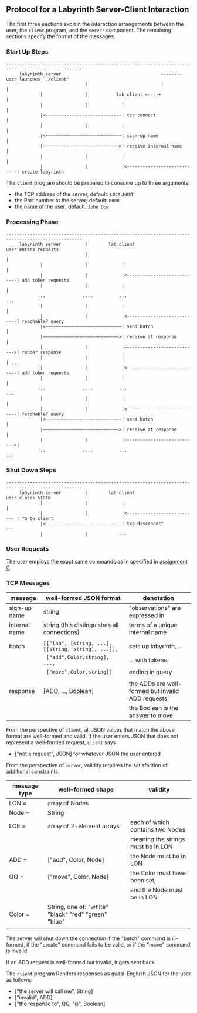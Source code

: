 ## Protocol for a Labyrinth Server-Client Interaction 

The first three sections explain the interaction arrangements between the
user, the `client` program, and the `server` component. The remaining
sections specify the format of the messages. 

### Start Up Steps 

```
---------------------------------------------------------------------------------------------------
     labyrinth server                                      +------- user launches `./client'
                              ||                           |              | 
             |                ||          lab client <----+               |
             |                ||            |                             |
             |<-----------------------------| tcp connect                 |
             |                ||            |                             |
             |<~~~~~~~~~~~~~~~~~~~~~~~~~~~~~| sign-up name                |
             |~~~~~~~~~~~~~~~~~~~~~~~~~~~~~>| receive internal name       | 
             |                ||            |                             |
             |                ||            |<----------------------------| create labyrinth
```

The `client` program should be prepared to consume up to three arguments: 
- the TCP address of the server, default: `LOCALHOST`
- the Port number at the server; default: `8000`
- the name of the user; default: `John Doe` 

### Processing Phase 

```
---------------------------------------------------------------------------------------------------
     labyrinth server         ||       lab client                     user enters requests
                              ||                                          | 
             |                ||            |                             |
             |                ||            |<----------------------------| add token requests 
             |                ||            |                             |
            ...              ....          ...                           ...
             |                ||            |                             |
             |                ||            |<----------------------------| reachable? query
             |<~~~~~~~~~~~~~~~~~~~~~~~~~~~~~| send batch                  |
             |~~~~~~~~~~~~~~~~~~~~~~~~~~~~~>| receive at response         | 
             |                ||            |---------------------------->| render response 
             |                ||            |                             | ...
             |                ||            |<----------------------------| add token requests 
             |                ||            |                             |
            ...              ....          ...                           ...
             |                ||            |                             |
             |                ||            |<----------------------------| reachable? query
             |<~~~~~~~~~~~~~~~~~~~~~~~~~~~~~| send batch                  |
             |~~~~~~~~~~~~~~~~~~~~~~~~~~~~~>| receive at response         | 
             |                ||            |---------------------------->|
            ...              ....          ...                           ...
```


### Shut Down Steps 

```
---------------------------------------------------------------------------------------------------
     labyrinth server         ||       lab client                     user closes STDIN
             |                ||            |                             |
             |                ||            |<--------------------------- | ^D to client
             |<-----------------------------| tcp disconnect             ---
             |                ||           ---                            
```

### User Requests 

The user employs the exact same commands as in specified in [assignment C](
http://www.ccs.neu.edu/home/matthias/4500-f19/C.html) 

### TCP Messages
             
|  message                |  well-formed JSON format                             | denotation                        |
| ----------------------- | ---------------------------------------------------- | --------------------------------- |
| sign-up name            | string                                               | "observations" are expressed in   |
| internal name           | string (this distinguishes all connections)          | terms of a unique internal name   |
|                         |                                                      |                                   |
| batch                   | `[["lab", [string, ...], [[string, string], ...]],`  | sets up labyrinth, ...	     |
|                         | ` ["add",Color,string], ...,`                  	 | ... with tokens    		     |
| 			  | ` ["move",Color,string]]`                            | ending in query		     |
|			  |  							 | 	     			     |
| response                | [ADD, ..., Boolean] 	     			 | the ADDs are well-formed but invalid ADD requests, |
|                         |                                                      | the Boolean is the answer to move |

From the perspective of `client`, all JSON values that match the above format are well-formed and valid. If the user
enters JSON that does not represent a well-formed request, `client` says  

- ["not a request", JSON] for whatever JSON the user entered 
 

From the perspective of `server`, validity requires the satisfaction of additional constraints: 

|  message type           |  well-formed shape	                                 | validity                          |
| ----------------------- | ---------------------------------------------------- | --------------------------------- |
| LON = 		  | array of Nodes					 | 				     |
| Node = 		  | String   						 | 				     |
| LOE = 		  | array of 2-element arrays				 | each of which contains two Nodes  |
|     			  | 	     	       					 | meaning the strings must be in LON |
| ADD = 		  | ["add", Color, Node]				 | the Node must be in LON     	  |
| QQ = 			  | ["move", Color, Node]				 | the Color must have been set,  |
|    			  | 	     	    					 | and the Node must be in LON 	  |
| Color = 		  | String, one of: "white" "black" "red" "green" "blue" |     	   	     	   	  |
| 			  | 	    	    	    	    	  	  	 |				  |

The server will shut down the connection if the "batch" command is ill-formed, 
if the "create" command fails to be valid, or if the "move" command is invalid. 

If an ADD request is well-formed but invalid, it gets sent back. 

The `client` program Renders responses as quasi-Englush JSON for the user as follows: 

- ["the server will call me", String]
- ["invalid", ADD] 
- ["the response to", QQ, "is", Boolean]

